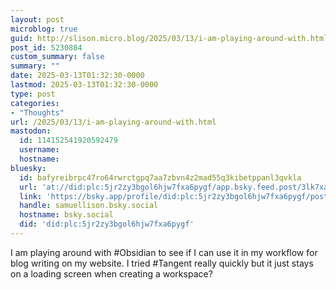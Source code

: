 ```yaml
---
layout: post
microblog: true
guid: http://slison.micro.blog/2025/03/13/i-am-playing-around-with.html
post_id: 5230884
custom_summary: false
summary: ""
date: 2025-03-13T01:32:30-0000
lastmod: 2025-03-13T01:32:30-0000
type: post
categories:
- "Thoughts"
url: /2025/03/13/i-am-playing-around-with.html
mastodon:
  id: 114152541920592479
  username: 
  hostname: 
bluesky:
  id: bafyreibrpc47ro64rwrctgpq7aa7zbvn4z2mad55q3kibetppanl3qvkla
  url: 'at://did:plc:5jr2zy3bgol6hjw7fxa6pygf/app.bsky.feed.post/3lk7xa3sozz2s'
  link: 'https://bsky.app/profile/did:plc:5jr2zy3bgol6hjw7fxa6pygf/post/3lk7xa3sozz2s'
  handle: samuellison.bsky.social
  hostname: bsky.social
  did: 'did:plc:5jr2zy3bgol6hjw7fxa6pygf'
---
```

I am playing around with #Obsidian to see if I can use it in my workflow for blog writing on my website. I tried #Tangent really quickly but it just stays on a loading screen when creating a workspace?
